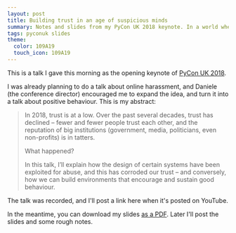 ```yaml
---
layout: post
title: Building trust in an age of suspicious minds
summary: Notes and slides from my PyCon UK 2018 keynote. In a world where people are less and less trusting, hwo can we take steps to make ourselves more trustable?
tags: pyconuk slides
theme:
  color: 109A19
  touch_icon: 109A19
---
```


This is a talk I gave this morning as the opening keynote of [PyCon UK 2018][pyconuk].

I was already planning to do a talk about online harassment, and Daniele (the conference director) encouraged me to expand the idea, and turn it into a talk about positive behaviour.
This is my abstract:

> In 2018, trust is at a low.
> Over the past several decades, trust has declined – fewer and fewer people trust each other, and the reputation of big institutions (government, media, politicians, even non-profits) is in tatters.
>
> What happened?
>
> In this talk, I’ll explain how the design of certain systems have been exploited for abuse, and this has corroded our trust – and conversely, how we can build environments that encourage and sustain good behaviour.

The talk was recorded, and I'll post a link here when it's posted on YouTube.

In the meantime, you can download my slides [as a PDF](/talks/suspicious-minds.pdf).
Later I'll post the slides and some rough notes.

<!--
Note: these are the notes of what I intended to say, but there was a lot of ad libbing.
This doesn't include everything I said, but I hope it's a useful starting point.
-->

[pyconuk]: https://2018.pyconuk.org/

<!-- summary -->
